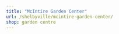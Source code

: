 ```yaml
---
title: "McIntire Garden Center"
url: /shelbyville/mcintire-garden-center/
shop: garden centre
---
```


